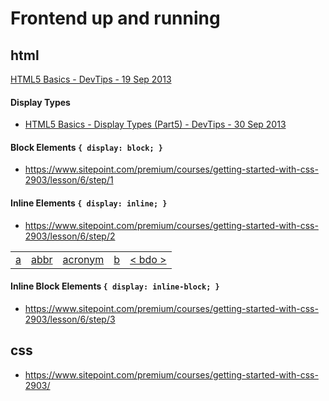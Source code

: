 # Frontend up and running

## html

[HTML5 Basics - DevTips - 19 Sep 2013](https://www.youtube.com/watch?v=NzzGt7EmXVw&list=PLqGj3iMvMa4KlJn1pMYPVV3eYzxJlWcON)

#### Display Types
* [HTML5 Basics - Display Types (Part5) - DevTips -  30 Sep 2013](https://www.youtube.com/watch?v=u-3aQpZD3_Q&index=5&list=PLqGj3iMvMa4KlJn1pMYPVV3eYzxJlWcON)

#### Block Elements `{ display: block; }`

* https://www.sitepoint.com/premium/courses/getting-started-with-css-2903/lesson/6/step/1

#### Inline Elements `{ display: inline; }`

* https://www.sitepoint.com/premium/courses/getting-started-with-css-2903/lesson/6/step/2 

<table>
  <tr>
    <td><a href="#a-a">a</a></td>
    <td><a href="#b-abbr">abbr</a></td>
    <td><a href="#c-acronym">acronym</a></td>
    <td><a href="#d-b">b</a></td>
    <td><a href="#e-bdo">< bdo ></a></td>
  </tr>
</table>

#### Inline Block Elements `{ display: inline-block; }`

* https://www.sitepoint.com/premium/courses/getting-started-with-css-2903/lesson/6/step/3

## css

* https://www.sitepoint.com/premium/courses/getting-started-with-css-2903/
